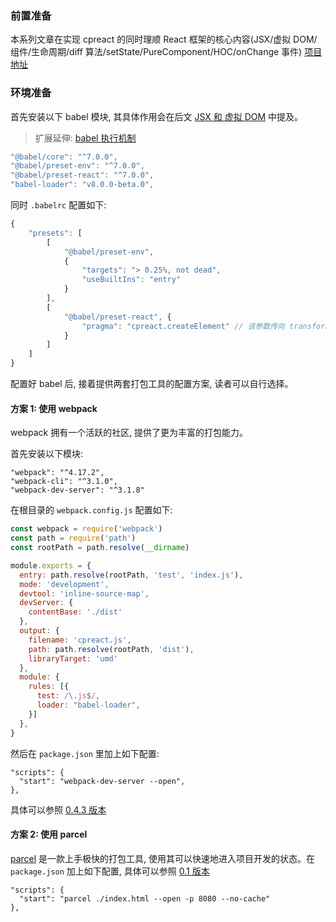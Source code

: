 ### 前置准备

本系列文章在实现 cpreact 的同时理顺 React 框架的核心内容(JSX/虚拟 DOM/组件/生命周期/diff 算法/setState/PureComponent/HOC/onChange 事件) [项目地址](https://github.com/MuYunyun/cpreact)

### 环境准备

首先安装以下 babel 模块, 其具体作用会在后文 [JSX 和 虚拟 DOM](https://github.com/MuYunyun/blog/blob/master/从0到1实现React/1.JSX和虚拟DOM.md) 中提及。

> 扩展延伸: [babel 执行机制](https://github.com/MuYunyun/blog/blob/master/BasicSkill/番外篇/babel执行机制.md)

```js
"@babel/core": "^7.0.0",
"@babel/preset-env": "^7.0.0",
"@babel/preset-react": "^7.0.0",
"babel-loader": "v8.0.0-beta.0",
```

同时 `.babelrc` 配置如下:

```js
{
	"presets": [
		[
			"@babel/preset-env",
			{
				"targets": "> 0.25%, not dead",
				"useBuiltIns": "entry"
			}
		],
		[
			"@babel/preset-react", {
				"pragma": "cpreact.createElement" // 该参数传向 transform-react-jsx 插件, 是前置的一个核心, 后文有解释为什么使用 cpreact.createElement
			}
		]
	]
}
```


配置好 babel 后, 接着提供两套打包工具的配置方案, 读者可以自行选择。

#### 方案 1: 使用 webpack

webpack 拥有一个活跃的社区, 提供了更为丰富的打包能力。

首先安装以下模块:

```
"webpack": "^4.17.2",
"webpack-cli": "^3.1.0",
"webpack-dev-server": "^3.1.8"
```

在根目录的 `webpack.config.js` 配置如下:

```js
const webpack = require('webpack')
const path = require('path')
const rootPath = path.resolve(__dirname)

module.exports = {
  entry: path.resolve(rootPath, 'test', 'index.js'),
  mode: 'development',
  devtool: 'inline-source-map',
  devServer: {
    contentBase: './dist'
  },
  output: {
    filename: 'cpreact.js',
    path: path.resolve(rootPath, 'dist'),
    libraryTarget: 'umd'
  },
  module: {
    rules: [{
      test: /\.js$/,
      loader: "babel-loader",
    }]
  },
}
```

然后在 `package.json` 里加上如下配置:

```
"scripts": {
  "start": "webpack-dev-server --open",
},
```

具体可以参照 [0.4.3 版本](https://github.com/MuYunyun/cpreact/blob/master/webpack.config.js)

#### 方案 2: 使用 parcel

[parcel](https://parceljs.org/getting_started.html) 是一款上手极快的打包工具, 使用其可以快速地进入项目开发的状态。在 `package.json` 加上如下配置, 具体可以参照 [0.1 版本](https://github.com/MuYunyun/cpreact/blob/0.1/package.json)

```
"scripts": {
  "start": "parcel ./index.html --open -p 8080 --no-cache"
},
```